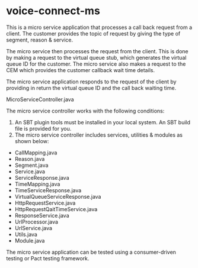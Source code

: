 # voice-connect-ms
This is a micro service application that processes a call back request from a client. The customer provides the topic of request by giving the type of segment, reason & service. 

The micro service then processes the request from the client. This is done by making a request to the virtual queue stub, which generates the virtual queue ID for the customer. The micro service also makes a request to the CEM which provides the customer callback wait time details. 

The micro service application responds to the request of the client by providing in return the virtual queue ID and the call back waiting time.

MicroServiceController.java

The micro service controller works with the following conditions:
1. An SBT plugin tools must be installed in your local system. An SBT build file is provided for you.
2. The micro service controller includes services, utilities & modules as shown below: 
 - CallMapping.java
 - Reason.java
 - Segment.java
 - Service.java
 - ServiceResponse.java
 - TimeMapping.java
 - TimeServiceResponse.java
 - VirtualQueueServiceResponse.java
 - HttpRequestService.java
 - HttpRequestQaitTimeService.java
 - ResponseService.java
 - UrlProcessor.java
 - UrlService.java
 - Utils.java
 - Module.java

The micro service application can be tested using a consumer-driven testing or Pact testing framework.
